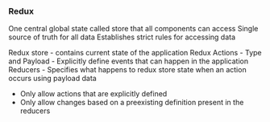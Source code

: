 ### Redux

One central global state called store that all components can access
Single source of truth for all data
Establishes strict rules for accessing data

Redux store - contains current state of the application
Redux Actions - Type and Payload - Explicitly define events that can happen in the application
Reducers - Specifies what happens to redux store state when an action occurs using payload data

-   Only allow actions that are explicitly defined
-   Only allow changes based on a preexisting definition present in the reducers
